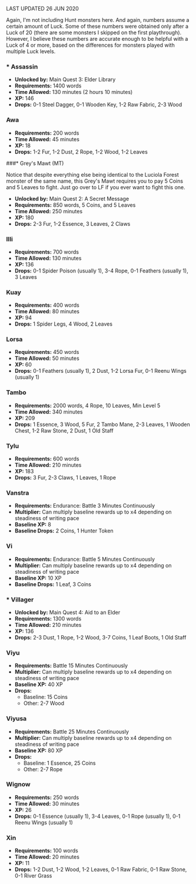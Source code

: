 LAST UPDATED 26 JUN 2020

Again, I'm not including Hunt monsters here. And again, numbers assume a certain amount of Luck. Some of these numbers were obtained only after a Luck of 20 (there are some monsters I skipped on the first playthrough). However, I believe these numbers are accurate enough to be helpful with a Luck of 4 or more, based on the differences for monsters played with multiple Luck levels.

### * Assassin

- **Unlocked by:** Main Quest 3: Elder Library
- **Requirements:** 1400 words
- **Time Allowed:** 130 minutes (2 hours 10 minutes)
- **XP:** 146
- **Drops:** 0-1 Steel Dagger, 0-1 Wooden Key, 1-2 Raw Fabric, 2-3 Wood

### Awa

- **Requirements:** 200 words
- **Time Allowed:** 45 minutes
- **XP:** 18
- **Drops:** 1-2 Fur, 1-2 Dust, 2 Rope, 1-2 Wood, 1-2 Leaves

###* Grey's Mawt (MT)

Notice that despite everything else being identical to the Luciola Forest monster of the same name, this Grey's Mawt requires you to pay 5 Coins and 5 Leaves to fight. Just go over to LF if you ever want to fight this one.

- **Unlocked by:** Main Quest 2: A Secret Message
- **Requirements:** 850 words, 5 Coins, and 5 Leaves
- **Time Allowed:** 250 minutes
- **XP:** 180
- **Drops:** 2-3 Fur, 1-2 Essence, 3 Leaves, 2 Claws

### Illi

- **Requirements:** 700 words
- **Time Allowed:** 130 minutes
- **XP:** 136
- **Drops:** 0-1 Spider Poison (usually 1), 3-4 Rope, 0-1 Feathers (usually 1), 3 Leaves

### Kuay

- **Requirements:** 400 words
- **Time Allowed:** 80 minutes
- **XP:** 94
- **Drops:** 1 Spider Legs, 4 Wood, 2 Leaves

### Lorsa

- **Requirements:** 450 words
- **Time Allowed:** 50 minutes
- **XP:** 60
- **Drops:** 0-1 Feathers (usually 1), 2 Dust, 1-2 Lorsa Fur, 0-1 Reenu Wings (usually 1)

### Tambo

- **Requirements:** 2000 words, 4 Rope, 10 Leaves, Min Level 5
- **Time Allowed:** 340 minutes
- **XP:** 209
- **Drops:** 1 Essence, 3 Wood, 5 Fur, 2 Tambo Mane, 2-3 Leaves, 1 Wooden Chest, 1-2 Raw Stone, 2 Dust, 1 Old Staff

### Tylu

- **Requirements:** 600 words
- **Time Allowed:** 210 minutes
- **XP:** 183
- **Drops:** 3 Fur, 2-3 Claws, 1 Leaves, 1 Rope

### Vanstra

- **Requirements:** Endurance: Battle 3 Minutes Continuously
- **Multiplier:** Can multiply baseline rewards up to x4 depending on steadiness of writing pace
- **Baseline XP:** 8
- **Baseline Drops:** 2 Coins, 1 Hunter Token

### Vi

- **Requirements:** Endurance: Battle 5 Minutes Continuously
- **Multiplier:** Can multiply baseline rewards up to x4 depending on steadiness of writing pace
- **Baseline XP:** 10 XP
- **Baseline Drops:** 1 Leaf, 3 Coins 

### * Villager

- **Unlocked by:** Main Quest 4: Aid to an Elder
- **Requirements:** 1300 words
- **Time Allowed:** 210 minutes
- **XP:** 136
- **Drops:** 2-3 Dust, 1 Rope, 1-2 Wood, 3-7 Coins, 1 Leaf Boots, 1 Old Staff

### Viyu

- **Requirements:** Battle 15 Minutes Continuously
- **Multiplier:** Can multiply baseline rewards up to x4 depending on steadiness of writing pace
- **Baseline XP:** 40 XP
- **Drops:** 
  - Baseline: 15 Coins
  - Other: 2-7 Wood

### Viyusa

- **Requirements:** Battle 25 Minutes Continuously
- **Multiplier:** Can multiply baseline rewards up to x4 depending on steadiness of writing pace
- **Baseline XP:** 80 XP
- **Drops:** 
  - Baseline: 1 Essence, 25 Coins
  - Other: 2-7 Rope

### Wignow

- **Requirements:** 250 words
- **Time Allowed:** 30 minutes
- **XP:** 26
- **Drops:** 0-1 Essence (usually 1), 3-4 Leaves, 0-1 Rope (usually 1), 0-1 Reenu Wings (usually 1)

### Xin

- **Requirements:** 100 words
- **Time Allowed:** 20 minutes
- **XP:** 11
- **Drops:** 1-2 Dust, 1-2 Wood, 1-2 Leaves, 0-1 Raw Fabric, 0-1 Raw Stone, 0-1 River Grass

 
